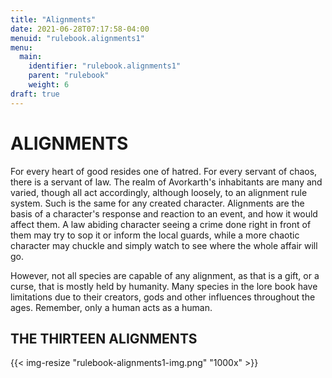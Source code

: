 ```yaml
---
title: "Alignments"
date: 2021-06-28T07:17:58-04:00
menuid: "rulebook.alignments1"
menu:
  main:
    identifier: "rulebook.alignments1"
    parent: "rulebook"
    weight: 6
draft: true
---
```


# ALIGNMENTS
For every heart of good resides one of hatred. For every servant of chaos,
there is a servant of law. The realm of Avorkarth's inhabitants are many and
varied, though all act accordingly, although loosely, to an alignment rule system.
Such is the same for any created character. Alignments are the basis of a character's
response and reaction to an event, and how it would affect them. A law abiding
character seeing a crime done right in front of them may try to sop it or inform
the local guards, while a more chaotic character may chuckle and simply watch to
see where the whole affair will go.

However, not all species are capable of any alignment, as that is a gift, or a
curse, that is mostly held by humanity. Many species in the lore book have
limitations due to their creators, gods and other influences throughout the ages.
Remember, only a human acts as a human.

## THE THIRTEEN ALIGNMENTS

{{< img-resize "rulebook-alignments1-img.png" "1000x" >}}
